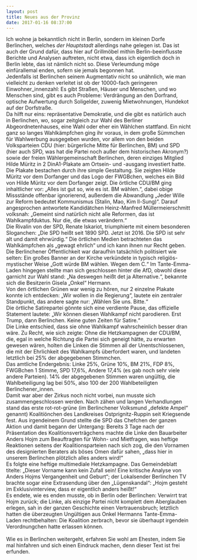 ```yaml
---
layout: post
title: Neues aus der Provinz
date: 2017-01-16 08:37:00
---
```


Ich wohne ja bekanntlich nicht in Berlin, sondern im kleinen Dorfe Berlinchen, welches *der Hauptstadt* allerdings nahe gelegen ist. Das ist auch der Grund dafür, dass hier auf Grillmöbel mithin Berlin-beeinflusste Berichte und Analysen auftreten, nicht etwa, dass ich eigentlich doch in Berlin lebte, das ist nämlich nicht so. Diese Verleumdung möge einfürallemal enden, sofern sie jemals begonnen hat. <br>
Jedenfalls ist Berlinchen seinem Augmentativ nicht so unähnlich, wie man vielleicht zu denken verleitet ist ob der 10000-fach geringeren Einwohner\_innenzahl: Es gibt Straßen, Häuser und Menschen, und wo Menschen sind, gibt es auch Probleme: Verdrängung an den Dorfrand, optische Aufwertung durch Soligelder, zuwenig Mietwohnungen, Hundekot auf der Dorfstraße.<br>
Da hilft nur eins: repräsentative Demokratie, und die gibt es natürlich auch in Berlinchen, wo, sogar zeitgleich zur Wahl des Berliner Abgeordnetenhauses, eine Wahl oder eher ein Wählchen stattfand. Ein nicht ganz so langes Wahlkämpfchen ging ihr voraus, in dem große Sümmchen für Wahlwerbung ausgegeben wurden, vor allem von den beiden Volksparteien CDU (hier: bürgerliche Mitte für Berlinchen, BM) und SPD (hier auch SPD, was hat die Partei noch außer dem historischen Akronym?) sowie der freien Wählergemeinschaft Berlinchen, deren einziges Mitglied Hilde Müritz in 2 DinA1-Plakate am Ortsein- und -ausgang investiert hatte. Die Plakate bestachen durch ihre simple Gestaltung. Sie zeigten Hilde Müritz vor dem Dorfanger und das Logo der FWGBchen, welches ein Bild von Hilde Müritz vor dem Dorfanger zeigt. Die örtliche CDU/BM ging inhaltlicher vor: „Alles ist gut so, wie es ist. BM wählen.“, dabei obige Missstände offenbar ignorierend, außerdem die Abwandlung „Jeder Wille zur Reform bedeutet Kommunismus (Stalin, Mao, Kim Il-Sung)“. Darauf angesprochen antwortete Kandidätchen Heinz-Manfred Müllermeierschmitt volksnah: „Gemeint sind natürlich nicht alle Reformen, das ist Wahlkampfduktus. Nur die, die etwas verändern.“<br> Die Rivalin von der SPD, Renate Iskariot, triumphierte mit einem besonderen Sloganchen: „Die SPD heißt seit 1890 SPD. Jetzt ist 2016. Die SPD ist sehr alt und damit ehrwürdig.“
Die örtlichen Medien betrachteten das Wahlkämpfchen als „gewagt ehrlich“ und ich kann ihnen nur Recht geben. <br>
Die Berlinchener Öffentlichkeit war daraufhin tatsächlich politisiert wie selten: Ein großes Banner an der Kirche verkündete in typisch religiös-mystischer Weise „Gott würde BM wählen. Wegen dem C.“ Im Tante-Emma-Laden hingegen stellte man sich geschlossen hinter die AfD, obwohl diese garnicht zur Wahl stand: „Na deswegen heißt det ja Alternative.“, bekannte sich die Besitzerin Gisela „Onkel“ Hermann.<br>
Von den örtlichen Grünen war wenig zu hören, nur 2 einzelne Plakate konnte ich entdecken: „Wir wollen in die Regierung“, lautete ein zentraler Standpunkt, das andere sagte nur: „Wählen Sie uns. Bitte.“<br>
Die örtliche Satirepartei gönnte sich eine verdiente Pause, das offizielle Statement lautete: „Wir können diesen Wahlkampf nicht parodieren. Erst Trump, dann Berlinchen. Keine guten Zeiten für Satire.“<br>
Die Linke entschied, dass sie ohne Wahlkampf wahrscheinlich besser dran wäre. Zu Recht, wie sich zeigte: Ohne die Hetzkampagnen der CDU/BM, die, egal in welche Richtung die Partei sich geneigt hätte, zu erwarten gewesen wären, holten die Linken die Stimmen all der Unentschlossenen, die mit der Ehrlichkeit des Wahlkampfs überfordert waren, und landeten letztlich bei 25% der abgegebenen Stimmchen. <br> Das amtliche Endergebnis: Linke 25%, Grüne 10%, BM 21%, FDP 8%, FWGBchen 1 Stimme, SPD 17,6%, Andere 17,4% (es gab noch sehr viele andere Parteien). 14% der abgegebenen Stimmen waren ungültig, die Wahlbeteiligung lag bei 50%, also 100 der 200 Wahlbeteiligten Berlinchener\_innen.<br>
Damit war aber der Zirkus noch nicht vorbei, nun musste sich zusammengeschlossen werden. Nach zähen und langen Verhandlungen stand das erste rot-rot-grüne (im Berlinchener Volksmund „defekte Ampel“ genannt) Koalitiönchen des Landkreises Ostprignitz-Ruppin seit Kriegsende fest. Aus irgendeinem Grund stellte die SPD das Chefchen der ganzen Aktion und damit begann der Untergang: Bereits 3 Tage nach der Präsentation des Koalitionsverträgchens machte die Linke den Bauarbeiter Anders Hojm zum Beauftragten für Wohn- und Mietfragen, was heftige Reaktionen seitens der Koalitionsparteien nach sich zog, die den Vornamen des designierten Beraters als böses Omen dafür sahen, „dass hier in unserem Berlinchen plötzlich alles anders wird!“<br>
Es folgte eine heftige multimediale Hetzkampagne. Das Gemeindeblatt titelte: „Dieser Vorname kann kein Zufall sein! Eine kritische Analyse von Anders Hojms Vergangenheit und Geburt“; der Lokalsender Berlinchen TV brachte sogar eine Extrasendung über den „Lügenskandal“: „Hojm gesteht im Exklusivinterview, dass er eigentlich anders heißt!“<br>
Es endete, wie es enden musste, ob in Berlin oder Berlinchen: Verwirrt trat Hojm zurück; die Linke, als einzige Partei nicht komplett dem Aberglauben erlegen, sah in der ganzen Geschichte einen Vertrauensbruch; letztlich hatten die überzeugten Ungültigen aus Onkel Hermanns Tante-Emma-Laden rechtbehalten: Die Koalition zerbrach, bevor sie überhaupt irgendein Verordnungchen hatte erlassen können.<br><br>
Wie es in Berlinchen weitergeht, erfahren Sie wohl am Ehesten, indem Sie mal hinfahren und sich einen Eindruck machen, denn dieser Text ist frei erfunden.

